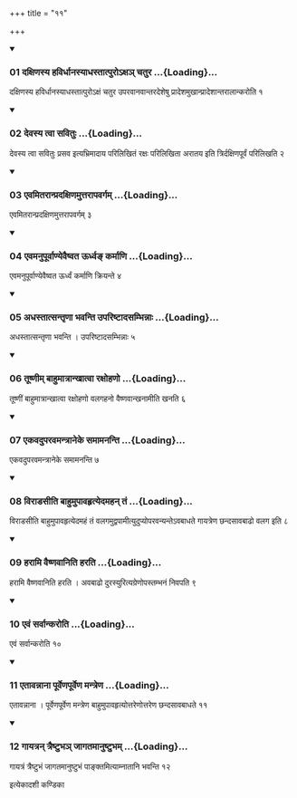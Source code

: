 +++
title = "११"

+++

<div class="js_include" includetitle="true" newlevelforh1="3" unfilled="" url="/vedAH_yajuH/taittirIyam/sUtram/ApastambaH/shrautam/vishvAsa-prastutiH/11/11/01_daxiNasya_havirdhAnasyAdhastAtpuro-xa~n_chatura.md">
<details open><summary><h3>01 दक्षिणस्य हविर्धानस्याधस्तात्पुरोऽक्षञ् चतुर ...{Loading}...</h3></summary>

दक्षिणस्य हविर्धानस्याधस्तात्पुरोऽक्षं चतुर उपरवानवान्तरदेशेषु प्रादेशमुखान्प्रादेशान्तरालान्करोति १
</details>
</div>


<div class="js_include" includetitle="true" newlevelforh1="3" unfilled="" url="/vedAH_yajuH/taittirIyam/sUtram/ApastambaH/shrautam/vishvAsa-prastutiH/11/11/02_devasya_tvA_savituH.md">
<details open><summary><h3>02 देवस्य त्वा सवितुः ...{Loading}...</h3></summary>

देवस्य त्वा सवितुः प्रसव इत्यभ्रिमादाय परिलिखितं रक्षः परिलिखिता अरातय इति त्रिर्दक्षिणपूर्वं परिलिखति २
</details>
</div>


<div class="js_include" includetitle="true" newlevelforh1="3" unfilled="" url="/vedAH_yajuH/taittirIyam/sUtram/ApastambaH/shrautam/vishvAsa-prastutiH/11/11/03_evamitarAnpradaxiNamuttarApavargam.md">
<details open><summary><h3>03 एवमितरान्प्रदक्षिणमुत्तरापवर्गम् ...{Loading}...</h3></summary>

एवमितरान्प्रदक्षिणमुत्तरापवर्गम् ३
</details>
</div>


<div class="js_include" includetitle="true" newlevelforh1="3" unfilled="" url="/vedAH_yajuH/taittirIyam/sUtram/ApastambaH/shrautam/vishvAsa-prastutiH/11/11/04_evamanupUrvANyevaiShvata_Urdhva~N_karmANi.md">
<details open><summary><h3>04 एवमनुपूर्वाण्येवैष्वत ऊर्ध्वङ् कर्माणि ...{Loading}...</h3></summary>

एवमनुपूर्वाण्येवैष्वत ऊर्ध्वं कर्माणि क्रियन्ते ४
</details>
</div>


<div class="js_include" includetitle="true" newlevelforh1="3" unfilled="" url="/vedAH_yajuH/taittirIyam/sUtram/ApastambaH/shrautam/vishvAsa-prastutiH/11/11/05_adhastAtsantRNA_bhavanti_upariShTAdasambhinnAH.md">
<details open><summary><h3>05 अधस्तात्सन्तृणा भवन्ति उपरिष्टादसम्भिन्नाः ...{Loading}...</h3></summary>

अधस्तात्सन्तृणा भवन्ति । उपरिष्टादसम्भिन्नाः ५
</details>
</div>


<div class="js_include" includetitle="true" newlevelforh1="3" unfilled="" url="/vedAH_yajuH/taittirIyam/sUtram/ApastambaH/shrautam/vishvAsa-prastutiH/11/11/06_tUShNIm_bAhumAtrAnkhAtvA_raxohaNo.md">
<details open><summary><h3>06 तूष्णीम् बाहुमात्रान्खात्वा रक्षोहणो ...{Loading}...</h3></summary>

तूष्णीं बाहुमात्रान्खात्वा रक्षोहणो वलगहनो वैष्णवान्खनामीति खनति ६
</details>
</div>


<div class="js_include" includetitle="true" newlevelforh1="3" unfilled="" url="/vedAH_yajuH/taittirIyam/sUtram/ApastambaH/shrautam/vishvAsa-prastutiH/11/11/07_ekavaduparavamantrAneke_samAmananti.md">
<details open><summary><h3>07 एकवदुपरवमन्त्रानेके समामनन्ति ...{Loading}...</h3></summary>

एकवदुपरवमन्त्रानेके समामनन्ति ७
</details>
</div>


<div class="js_include" includetitle="true" newlevelforh1="3" unfilled="" url="/vedAH_yajuH/taittirIyam/sUtram/ApastambaH/shrautam/vishvAsa-prastutiH/11/11/08_virADasIti_bAhumupAvahRtyedamahan_taM.md">
<details open><summary><h3>08 विराडसीति बाहुमुपावहृत्येदमहन् तं ...{Loading}...</h3></summary>

विराडसीति बाहुमुपावहृत्येदमहं तं वलगमुद्वपामीत्युदुप्योपरवन्यन्तेऽवबाधते गायत्रेण छन्दसावबाढो वलग इति ८
</details>
</div>


<div class="js_include" includetitle="true" newlevelforh1="3" unfilled="" url="/vedAH_yajuH/taittirIyam/sUtram/ApastambaH/shrautam/vishvAsa-prastutiH/11/11/09_harAmi_vaiShNavAniti_harati.md">
<details open><summary><h3>09 हरामि वैष्णवानिति हरति ...{Loading}...</h3></summary>

हरामि वैष्णवानिति हरति । अवबाढो दुरस्युरित्यग्रेणोपस्तम्भनं निवपति ९
</details>
</div>


<div class="js_include" includetitle="true" newlevelforh1="3" unfilled="" url="/vedAH_yajuH/taittirIyam/sUtram/ApastambaH/shrautam/vishvAsa-prastutiH/11/11/10_evaM_sarvAnkaroti.md">
<details open><summary><h3>10 एवं सर्वान्करोति ...{Loading}...</h3></summary>

एवं सर्वान्करोति १०
</details>
</div>


<div class="js_include" includetitle="true" newlevelforh1="3" unfilled="" url="/vedAH_yajuH/taittirIyam/sUtram/ApastambaH/shrautam/vishvAsa-prastutiH/11/11/11_etAvannAnA_pUrveNapUrveNa_mantreNa.md">
<details open><summary><h3>11 एतावन्नाना पूर्वेणपूर्वेण मन्त्रेण ...{Loading}...</h3></summary>

एतावन्नाना । पूर्वेणपूर्वेण मन्त्रेण बाहुमुपावहृत्योत्तरेणोत्तरेण छन्दसावबाधते ११
</details>
</div>


<div class="js_include" includetitle="true" newlevelforh1="3" unfilled="" url="/vedAH_yajuH/taittirIyam/sUtram/ApastambaH/shrautam/vishvAsa-prastutiH/11/11/12_gAyatran_traiShTubha~n_jAgatamAnuShTubham.md">
<details open><summary><h3>12 गायत्रन् त्रैष्टुभञ् जागतमानुष्टुभम् ...{Loading}...</h3></summary>

गायत्रं त्रैष्टुभं जागतमानुष्टुभं पाङ्क्तमित्याम्नातानि भवन्ति १२
</details>
</div>



  
इत्येकादशी कण्डिका 
